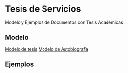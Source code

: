 # Tesis de Servicios
Modelo y Ejemplos de Documentos con Tesis Académicas

## Modelo

[Modelo de tesis](tesis.md)   [Modelo de Autobiografía](autobiografia.md)

## Ejemplos
